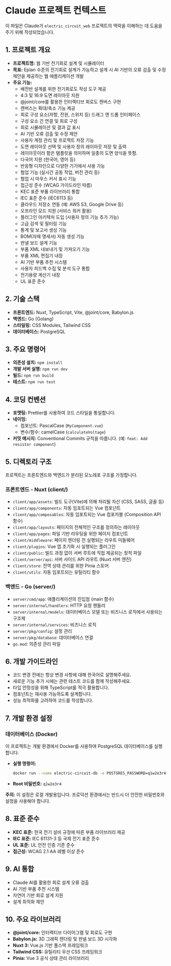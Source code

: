 # Claude 프로젝트 컨텍스트

이 파일은 Claude가 `electric_circuit_web` 프로젝트의 맥락을 이해하는 데 도움을 주기 위해 작성되었습니다.

## 1. 프로젝트 개요

- **프로젝트명:** 웹 기반 전기회로 설계 및 시뮬레이터
- **목표:** Eplan 수준의 전기회로 설계가 가능하고 설계 시 AI 기반의 오류 검출 및 수정 제안을 제공하는 웹 애플리케이션 개발
- **주요 기능:**
    - 배전반 설계를 위한 전기회로도 작성 도구 제공
    - 4:3 및 16:9 도면 레이아웃 지원
    - @joint/core를 활용한 인터랙티브 회로도 캔버스 구현
    - 캔버스는 확대/축소 기능 제공
    - 회로 구성 요소(저항, 전원, 스위치 등) 드래그 앤 드롭 인터페이스
    - 구성 요소 간 연결 및 회로 구성
    - 회로 시뮬레이션 및 결과 값 표시
    - AI 기반 오류 검출 및 수정 제안
    - 사용자 계정 관리 및 프로젝트 저장 기능
    - 도면 레이아웃 선택 및 사용자 정의 레이아웃 저장 및 출력
    - 레이아웃이라 함은 탬플릿을 의미하며 일종의 도면 양식을 뜻함.
    - 다국어 지원 (한국어, 영어 등)
    - 반응형 디자인으로 다양한 기기에서 사용 가능
    - 협업 기능 (실시간 공동 작업, 버전 관리 등)
    - 협업 시 마우스 커서 표시 기능
    - 접근성 준수 (WCAG 가이드라인 따름)
    - KEC 표준 부품 라이브러리 통합
    - IEC 표준 준수 (IEC6113 등)
    - 클라우드 저장소 연동 (예: AWS S3, Google Drive 등)
    - 오프라인 모드 지원 (서비스 워커 활용)
    - 플러그인 아키텍처 도입 (사용자 정의 기능 추가 가능)
    - 고급 검색 및 필터링 기능
    - 통계 및 보고서 생성 기능
    - BOM(자재 명세서) 자동 생성 기능
    - 판넬 보드 설계 기능
    - 부품 XML 내보내기 및 가져오기 기능
    - 부품 XML 편집기 내장
    - AI 기반 부품 추천 시스템
    - 사용자 피드백 수집 및 분석 도구 통합
    - 전기용량 계산기 내장
    - UL 표준 준수

## 2. 기술 스택

- **프론트엔드:** Nuxt, TypeScript, Vite, @joint/core, Babylon.js
- **백엔드:** Go (Golang)
- **스타일링:** CSS Modules, Tailwind CSS
- **데이터베이스:** PostgreSQL

## 3. 주요 명령어

- **의존성 설치:** `npm install`
- **개발 서버 실행:** `npm run dev`
- **빌드:** `npm run build`
- **테스트:** `npm run test`

## 4. 코딩 컨벤션

- **포맷팅:** Prettier를 사용하여 코드 스타일을 통일합니다.
- **네이밍:**
    - 컴포넌트: PascalCase (`MyComponent.vue`)
    - 변수/함수: camelCase (`calculateVoltage`)
- **커밋 메시지:** Conventional Commits 규칙을 따릅니다. (예: `feat: Add resistor component`)

## 5. 디렉토리 구조

프로젝트는 프론트엔드와 백엔드가 분리된 모노레포 구조를 가정합니다.

### 프론트엔드 - Nuxt (client/)

- `client/app/assets`: 빌드 도구(Vite)에 의해 처리될 자산 (CSS, SASS, 글꼴 등)
- `client/app/components`: 자동 임포트되는 Vue 컴포넌트
- `client/app/composables`: 자동 임포트되는 Vue 컴포저블 (Composition API 함수)
- `client/app/layouts`: 페이지의 전체적인 구조를 정의하는 레이아웃
- `client/app/pages`: 파일 기반 라우팅을 위한 페이지 컴포넌트
- `client/middleware`: 페이지 렌더링 전 실행되는 라우트 미들웨어
- `client/plugins`: Vue 앱 초기화 시 실행되는 플러그인
- `client/public`: 빌드 과정 없이 서버 루트에 직접 제공되는 정적 파일
- `client/server/api`: 서버 사이드 API 라우트 (Nuxt 서버 엔진)
- `client/store`: 전역 상태 관리를 위한 Pinia 스토어
- `client/utils`: 자동 임포트되는 유틸리티 함수

### 백엔드 - Go (server/)

- `server/cmd/app`: 애플리케이션의 진입점 (main 함수)
- `server/internal/handlers`: HTTP 요청 핸들러
- `server/internal/models`: 데이터베이스 모델 또는 비즈니스 로직에서 사용되는 구조체
- `server/internal/services`: 비즈니스 로직
- `server/pkg/config`: 설정 관리
- `server/pkg/database`: 데이터베이스 연결
- `go.mod`: 의존성 관리 파일

## 6. 개발 가이드라인

- 코드 변경 전에는 항상 변경 사항에 대해 한국어로 설명해주세요.
- 새로운 기능 추가 시에는 관련 테스트 코드를 함께 작성해주세요.
- 타입 안정성을 위해 TypeScript를 적극 활용합니다.
- 컴포넌트는 재사용 가능하도록 설계합니다.
- 성능 최적화를 고려하여 코드를 작성합니다.

## 7. 개발 환경 설정

### 데이터베이스 (Docker)

이 프로젝트는 개발 환경에서 Docker를 사용하여 PostgreSQL 데이터베이스를 실행합니다.

- **실행 명령어:**
  ```bash
  docker run --name electric-circuit-db -e POSTGRES_PASSWORD=q1w2e3r4 -p 5432:5432 -d postgres
  ```
- **Root 비밀번호:** `q1w2e3r4`

**주의:** 이 설정은 로컬 개발용입니다. 프로덕션 환경에서는 반드시 더 안전한 비밀번호와 설정을 사용해야 합니다.

## 8. 표준 준수

- **KEC 표준:** 한국 전기 설비 규정에 따른 부품 라이브러리 제공
- **IEC 표준:** IEC 61131-3 등 국제 전기 표준 준수
- **UL 표준:** UL 안전 인증 기준 준수
- **접근성:** WCAG 2.1 AA 레벨 이상 준수

## 9. AI 통합

- Claude AI를 활용한 회로 설계 오류 검출
- AI 기반 부품 추천 시스템
- 자연어 기반 회로 설계 지원
- 설계 최적화 제안

## 10. 주요 라이브러리

- **@joint/core:** 인터랙티브 다이어그램 및 회로도 구현
- **Babylon.js:** 3D 그래픽 렌더링 및 판넬 보드 3D 시각화
- **Nuxt 3:** Vue.js 기반 풀스택 프레임워크
- **Tailwind CSS:** 유틸리티 우선 CSS 프레임워크
- **Pinia:** Vue 3 공식 상태 관리 라이브러리
